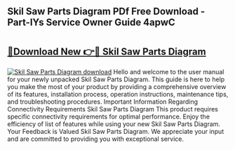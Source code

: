 ## Skil Saw Parts Diagram PDf Free Download - Part-IYs Service Owner Guide 4apwC

# <h2><a href="http://dfic20.blite.top/?on=Skil+Saw+Parts+Diagram">🔗Download New 👉🔴 Skil Saw Parts Diagram</a></h2>

[![Skil Saw Parts Diagram download](https://i.imgur.com/lujVjoI.png)](http://dfic20.blite.top/?on=Skil+Saw+Parts+Diagram)
Hello and welcome to the user manual for your newly unpacked Skil Saw Parts Diagram. This guide is here to help you make the most of your product by providing a comprehensive overview of its features, installation process, operation instructions, maintenance tips, and troubleshooting procedures. Important Information Regarding Connectivity Requirements Skil Saw Parts Diagram This product requires specific connectivity requirements for optimal performance. Enjoy the efficiency of list of features while using your new Skil Saw Parts Diagram. Your Feedback is Valued Skil Saw Parts Diagram. We appreciate your input and are committed to providing you with exceptional service.
